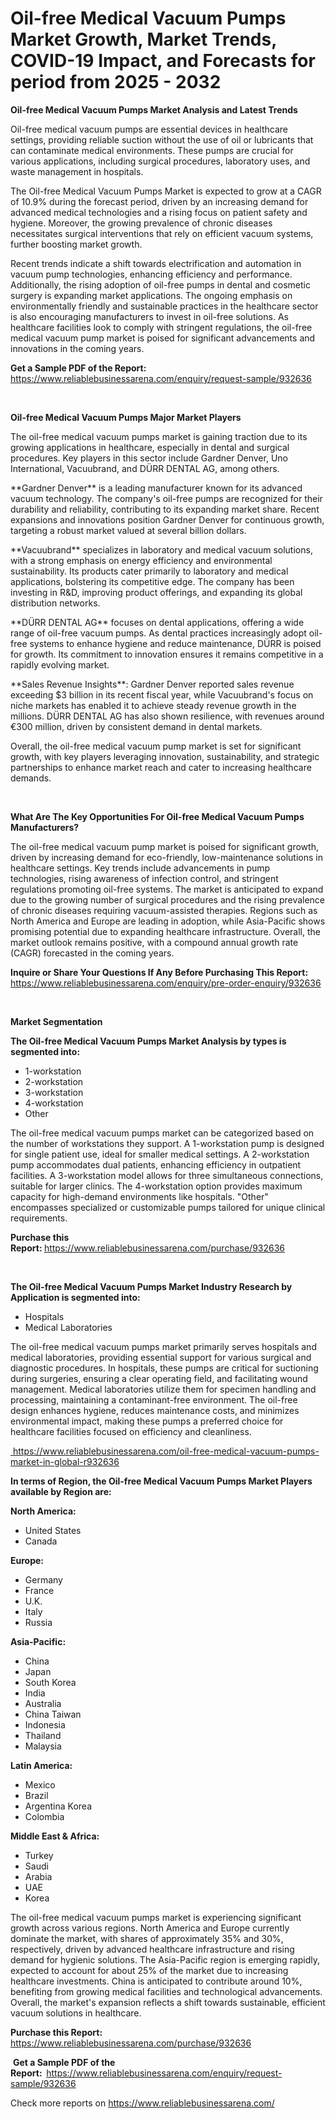 <p><h1>Oil-free Medical Vacuum Pumps Market Growth, Market Trends, COVID-19 Impact, and Forecasts for period from 2025 - 2032</h1></p><p><strong>Oil-free Medical Vacuum Pumps Market Analysis and Latest Trends</strong></p>
<p><p>Oil-free medical vacuum pumps are essential devices in healthcare settings, providing reliable suction without the use of oil or lubricants that can contaminate medical environments. These pumps are crucial for various applications, including surgical procedures, laboratory uses, and waste management in hospitals. </p><p>The Oil-free Medical Vacuum Pumps Market is expected to grow at a CAGR of 10.9% during the forecast period, driven by an increasing demand for advanced medical technologies and a rising focus on patient safety and hygiene. Moreover, the growing prevalence of chronic diseases necessitates surgical interventions that rely on efficient vacuum systems, further boosting market growth.</p><p>Recent trends indicate a shift towards electrification and automation in vacuum pump technologies, enhancing efficiency and performance. Additionally, the rising adoption of oil-free pumps in dental and cosmetic surgery is expanding market applications. The ongoing emphasis on environmentally friendly and sustainable practices in the healthcare sector is also encouraging manufacturers to invest in oil-free solutions. As healthcare facilities look to comply with stringent regulations, the oil-free medical vacuum pump market is poised for significant advancements and innovations in the coming years.</p></p>
<p><strong>Get a Sample PDF of the Report:&nbsp;</strong> <a href="https://www.reliablebusinessarena.com/enquiry/request-sample/932636?utm_campaign=3222&utm_medium=2&utm_source=Github&utm_content=ia&utm_term=21032025&utm_id=oil-free-medical-vacuum-pumps">https://www.reliablebusinessarena.com/enquiry/request-sample/932636</a></p>
<p>&nbsp;</p>
<p><strong>Oil-free Medical Vacuum Pumps Major Market Players</strong></p>
<p><p>The oil-free medical vacuum pumps market is gaining traction due to its growing applications in healthcare, especially in dental and surgical procedures. Key players in this sector include Gardner Denver, Uno International, Vacuubrand, and DÜRR DENTAL AG, among others.</p><p>**Gardner Denver** is a leading manufacturer known for its advanced vacuum technology. The company's oil-free pumps are recognized for their durability and reliability, contributing to its expanding market share. Recent expansions and innovations position Gardner Denver for continuous growth, targeting a robust market valued at several billion dollars.</p><p>**Vacuubrand** specializes in laboratory and medical vacuum solutions, with a strong emphasis on energy efficiency and environmental sustainability. Its products cater primarily to laboratory and medical applications, bolstering its competitive edge. The company has been investing in R&D, improving product offerings, and expanding its global distribution networks.</p><p>**DÜRR DENTAL AG** focuses on dental applications, offering a wide range of oil-free vacuum pumps. As dental practices increasingly adopt oil-free systems to enhance hygiene and reduce maintenance, DÜRR is poised for growth. Its commitment to innovation ensures it remains competitive in a rapidly evolving market.</p><p>**Sales Revenue Insights**: Gardner Denver reported sales revenue exceeding $3 billion in its recent fiscal year, while Vacuubrand's focus on niche markets has enabled it to achieve steady revenue growth in the millions. DÜRR DENTAL AG has also shown resilience, with revenues around €300 million, driven by consistent demand in dental markets.</p><p>Overall, the oil-free medical vacuum pump market is set for significant growth, with key players leveraging innovation, sustainability, and strategic partnerships to enhance market reach and cater to increasing healthcare demands.</p></p>
<p>&nbsp;</p>
<p><strong>What Are The Key Opportunities For Oil-free Medical Vacuum Pumps Manufacturers?</strong></p>
<p><p>The oil-free medical vacuum pump market is poised for significant growth, driven by increasing demand for eco-friendly, low-maintenance solutions in healthcare settings. Key trends include advancements in pump technologies, rising awareness of infection control, and stringent regulations promoting oil-free systems. The market is anticipated to expand due to the growing number of surgical procedures and the rising prevalence of chronic diseases requiring vacuum-assisted therapies. Regions such as North America and Europe are leading in adoption, while Asia-Pacific shows promising potential due to expanding healthcare infrastructure. Overall, the market outlook remains positive, with a compound annual growth rate (CAGR) forecasted in the coming years.</p></p>
<p><strong>Inquire or Share Your Questions If Any Before Purchasing This Report:</strong> <a href="https://www.reliablebusinessarena.com/enquiry/pre-order-enquiry/932636?utm_campaign=3222&utm_medium=2&utm_source=Github&utm_content=ia&utm_term=21032025&utm_id=oil-free-medical-vacuum-pumps">https://www.reliablebusinessarena.com/enquiry/pre-order-enquiry/932636</a></p>
<p>&nbsp;</p>
<p><strong>Market Segmentation</strong></p>
<p><strong>The Oil-free Medical Vacuum Pumps Market Analysis by types is segmented into:</strong></p>
<p><ul><li>1-workstation</li><li>2-workstation</li><li>3-workstation</li><li>4-workstation</li><li>Other</li></ul></p>
<p><p>The oil-free medical vacuum pumps market can be categorized based on the number of workstations they support. A 1-workstation pump is designed for single patient use, ideal for smaller medical settings. A 2-workstation pump accommodates dual patients, enhancing efficiency in outpatient facilities. A 3-workstation model allows for three simultaneous connections, suitable for larger clinics. The 4-workstation option provides maximum capacity for high-demand environments like hospitals. "Other" encompasses specialized or customizable pumps tailored for unique clinical requirements.</p></p>
<p><strong>Purchase this Report:&nbsp;</strong><a href="https://www.reliablebusinessarena.com/purchase/932636?utm_campaign=3222&utm_medium=2&utm_source=Github&utm_content=ia&utm_term=21032025&utm_id=oil-free-medical-vacuum-pumps">https://www.reliablebusinessarena.com/purchase/932636</a></p>
<p>&nbsp;</p>
<p><strong>The Oil-free Medical Vacuum Pumps Market Industry Research by Application is segmented into:</strong></p>
<p><ul><li>Hospitals</li><li>Medical Laboratories</li></ul></p>
<p><p>The oil-free medical vacuum pumps market primarily serves hospitals and medical laboratories, providing essential support for various surgical and diagnostic procedures. In hospitals, these pumps are critical for suctioning during surgeries, ensuring a clear operating field, and facilitating wound management. Medical laboratories utilize them for specimen handling and processing, maintaining a contaminant-free environment. The oil-free design enhances hygiene, reduces maintenance costs, and minimizes environmental impact, making these pumps a preferred choice for healthcare facilities focused on efficiency and cleanliness.</p></p>
<p><a href="https://www.reliablebusinessarena.com/oil-free-medical-vacuum-pumps-market-in-global-r932636?utm_campaign=3222&utm_medium=2&utm_source=Github&utm_content=ia&utm_term=21032025&utm_id=oil-free-medical-vacuum-pumps">&nbsp;https://www.reliablebusinessarena.com/oil-free-medical-vacuum-pumps-market-in-global-r932636</a></p>
<p><strong>In terms of Region, the Oil-free Medical Vacuum Pumps Market Players available by Region are:</strong></p>
<p>
    <p> <strong> North America: </strong>
        <ul>
            <li>United States</li>
            <li>Canada</li>
        </ul>
        </p> 
    <p> <strong> Europe: </strong>
        <ul>
            <li>Germany</li>
            <li>France</li>
            <li>U.K.</li>
            <li>Italy</li>
            <li>Russia</li>
        </ul>
        </p> 
    <p> <strong> Asia-Pacific: </strong>
        <ul>
            <li>China</li>
            <li>Japan</li>
            <li>South Korea</li>
            <li>India</li>
            <li>Australia</li>
            <li>China Taiwan</li>
            <li>Indonesia</li>
            <li>Thailand</li>
            <li>Malaysia</li>
        </ul>
        </p> 
    <p> <strong> Latin America: </strong>
        <ul>
            <li>Mexico</li>
            <li>Brazil</li>
            <li>Argentina Korea</li>
            <li>Colombia</li>
        </ul>
        </p> 
    <p> <strong> Middle East & Africa: </strong>
        <ul>
            <li>Turkey</li>
            <li>Saudi</li>
            <li>Arabia</li>
            <li>UAE</li>
            <li>Korea</li>
        </ul>
    </p>
    </p>
<p><p>The oil-free medical vacuum pumps market is experiencing significant growth across various regions. North America and Europe currently dominate the market, with shares of approximately 35% and 30%, respectively, driven by advanced healthcare infrastructure and rising demand for hygienic solutions. The Asia-Pacific region is emerging rapidly, expected to account for about 25% of the market due to increasing healthcare investments. China is anticipated to contribute around 10%, benefiting from growing medical facilities and technological advancements. Overall, the market's expansion reflects a shift towards sustainable, efficient vacuum solutions in healthcare.</p></p>
<p><strong>Purchase this Report: </strong><a href="https://www.reliablebusinessarena.com/purchase/932636?utm_campaign=3222&utm_medium=2&utm_source=Github&utm_content=ia&utm_term=21032025&utm_id=oil-free-medical-vacuum-pumps">https://www.reliablebusinessarena.com/purchase/932636</a></p>
<p>&nbsp;<strong>Get a Sample PDF of the Report:&nbsp;&nbsp;</strong><a href="https://www.reliablebusinessarena.com/enquiry/request-sample/932636?utm_campaign=3222&utm_medium=2&utm_source=Github&utm_content=ia&utm_term=21032025&utm_id=oil-free-medical-vacuum-pumps">https://www.reliablebusinessarena.com/enquiry/request-sample/932636</a></p>
<p><strong></strong></p>
<p>Check more reports on <a href="https://www.reliablebusinessarena.com/?utm_campaign=3222&utm_medium=2&utm_source=Github&utm_content=ia&utm_term=21032025&utm_id=oil-free-medical-vacuum-pumps">https://www.reliablebusinessarena.com/</a></p>
